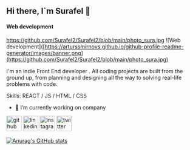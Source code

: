 ## Hi there, I`m Surafel 👋

#### Web development
https://github.com/Surafel2/Surafel2/blob/main/photo_sura.jpg
![Web development]([https://arturssmirnovs.github.io/github-profile-readme-generator/images/banner.png](https://github.com/Surafel2/Surafel2/blob/main/photo_sura.jpg)

I'm an indie Front End developer . All coding projects are built from the ground up, from planning and designing all the way to solving real-life problems with code. 

Skills: REACT / JS / HTML / CSS

- 🔭 I’m currently working on company 


[<img src='https://cdn.jsdelivr.net/npm/simple-icons@3.0.1/icons/github.svg' alt='github' height='40'>](https://github.com/Surafel2)  [<img src='https://cdn.jsdelivr.net/npm/simple-icons@3.0.1/icons/linkedin.svg' alt='linkedin' height='40'>](https://www.linkedin.com/in/https://www.linkedin.com/in/surafel-manyazewal-aa461a29a?utm_source=share&utm_campaign=share_via&utm_content=profile&utm_medium=android_app/)  [<img src='https://cdn.jsdelivr.net/npm/simple-icons@3.0.1/icons/instagram.svg' alt='instagram' height='40'>](https://www.instagram.com/https://www.instagram.com/surafel.m7?igsh=MXc4NXlueWpiamozaQ==/)  [<img src='https://cdn.jsdelivr.net/npm/simple-icons@3.0.1/icons/twitter.svg' alt='twitter' height='40'>](https://twitter.com/https://x.com/manyazewal16432?t=HLsOb8z4mirosN6EsLvplg&s=09)  




[![Anurag's GitHub stats](https://github-readme-stats.vercel.app/api?username=Surafel2)](https://github.com/anuraghazra/github-readme-stats)
